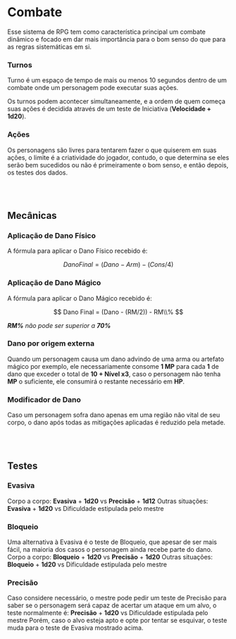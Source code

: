 # Combate

Esse sistema de RPG tem como característica principal um combate dinâmico e focado em dar mais importância para o bom senso do que para as regras sistemáticas em si.



### Turnos

Turno é um espaço de tempo de mais ou menos 10 segundos dentro de um combate onde um personagem pode executar suas ações.

Os turnos podem acontecer simultaneamente, e a ordem de quem começa suas ações é decidida através de um teste de Iniciativa (**Velocidade + 1d20**). 



### Ações

Os personagens são livres para tentarem fazer o que quiserem em suas ações, o limite é a criatividade do jogador, contudo, o que determina se eles serão bem sucedidos ou não é primeiramente o bom senso, e então depois, os testes dos dados.



</br></br>

## Mecânicas



### Aplicação de Dano Físico

A fórmula para aplicar o Dano Físico recebido é: 

$$
Dano Final = (Dano - Arm) - (Cons/4)
$$







### Aplicação de Dano Mágico

A fórmula para aplicar o Dano Mágico recebido é: 

$$
Dano Final = (Dano - (RM/2)) - RM\\%
$$

_**RM%** não pode ser superior a **70%**_





### Dano por origem externa

Quando um personagem causa um dano advindo de uma arma ou artefato mágico por exemplo, ele necessariamente consome **1 MP** para cada **1** de dano que exceder o total de **10 + Nível x3**, caso o personagem não tenha **MP** o suficiente, ele consumirá o restante necessário em **HP**.



### Modificador de Dano

Caso um personagem sofra dano apenas em uma região não vital de seu corpo, o dano após todas as mitigações aplicadas é reduzido pela metade.



</br></br>



## Testes



### Evasiva

Corpo a corpo: **Evasiva** + **1d20** vs **Precisão** + **1d12**
Outras situações: **Evasiva** + **1d20** vs Dificuldade estipulada pelo mestre



### Bloqueio

Uma alternativa à Evasiva é o teste de Bloqueio, que apesar de ser mais fácil, na maioria dos casos o personagem ainda recebe parte do dano.
Corpo a corpo: **Bloqueio** + **1d20** vs **Precisão** + **1d20**
Outras situações: **Bloqueio** + **1d20**  vs Dificuldade estipulada pelo mestre



### Precisão

Caso considere necessário, o mestre pode pedir um teste de Precisão para saber se o personagem será capaz de acertar um ataque em um alvo, o teste normalmente é: 
**Precisão** + **1d20** vs Dificuldade estipulada pelo mestre
Porém, caso o alvo esteja apto e opte por tentar se esquivar, o teste muda para o teste de Evasiva mostrado acima.
